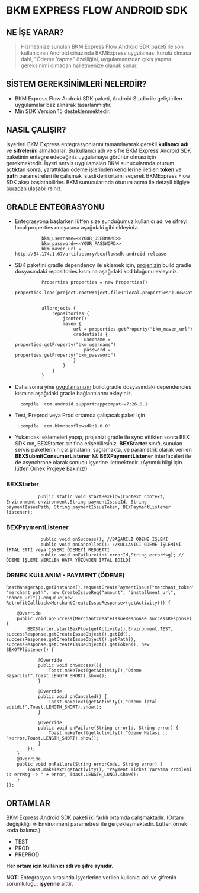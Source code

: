 # BKM EXPRESS FLOW ANDROID SDK

## NE İŞE YARAR?

> Hizmetinize sunulan BKM Express Flow Android SDK paketi ile son kullanıcının Android cihazında BKMExpress uygulaması kurulu olmasa dahi, "Ödeme Yapma" özelliğini, uygulamanızdan çıkış yapma gereksinimi olmadan halletmenize olanak sunar.

## SİSTEM GEREKSİNİMLERİ NELERDİR?

 *  BKM Express Flow Android SDK paketi, Android Studio ile geliştirilen uygulamalar baz alınarak tasarlanmıştır.
 *  Min SDK Version 15 desteklenmektedir.

## NASIL ÇALIŞIR?

Işyerleri BKM Express entegrasyonlarını tamamlayarak gerekli **kullanıcı adı** ve **şifrelerini** almalıdırlar. Bu kullanıcı adı ve şifre 
BKM Express Android SDK paketinin entegre edeceğiniz uygulamaya görünür olması için gerekmektedir. 
İşyeri servis uygulamaları BKM sunucularında oturum açtıktan sonra, yarattıkları ödeme işlerinden kendilerine iletilen **token** ve **path** parametreleri ile çalışmak istedikleri ortamı seçerek BKMExpress Flow SDK akışı başlatabilirler. 
BKM sunucularında oturum açma ile detayli bilgiye [buradan](https://test-api.bkmexpress.com.tr/docs) ulaşabilirsiniz.

## GRADLE ENTEGRASYONU

* Entegrasyona başlarken lütfen size sunduğumuz kullanıcı adı ve şifreyi, local.properties dosyasına aşağıdaki gibi ekleyiniz. 

                bkm_username=<<YOUR_USERNAME>>
                bkm_password=<<YOUR_PASSWORD>>
                bkm_maven_url = http://54.174.1.67/artifactory/bexflowsdk-android-release

* SDK paketini gradle dependency ile eklemek için, <u>projenizin</u> build.gradle dosyasındaki repositories kısmına aşağıdaki kod bloğunu ekleyiniz.

                Properties properties = new Properties()
                properties.load(project.rootProject.file('local.properties').newDataInputStream())
                
                
                allprojects {
                    repositories {
                        jcenter()
                        maven {
                            url = properties.getProperty("bkm_maven_url")
                            credentials {
                                username = properties.getProperty("bkm_username")
                                password = properties.getProperty("bkm_password")
                            }
                        }
                    }
                }
                
* Daha sonra yine <u>uygulamanızın</u> build.gradle dosyasındaki dependencies kısmına aşağıdaki gradle bağlantılarını ekleyiniz.
        
        compile 'com.android.support:appcompat-v7:26.0.1'
      
                
* Test, Preprod veya Prod ortamda çalışacak paket için
                 
        compile 'com.bkm:bexflowsdk:1.0.0'


* Yukarıdaki eklemeleri yapıp, projenizi gradle ile sync ettikten sonra BEX SDK nın,  BEXStarter sınıfına erişebilirsiniz. **BEXStarter** sınıfı, sunulan servis paketlerinin çalışmalarını sağlamakta, ve parametrik olarak verilen **BEXSubmitConsumerListener** && **BEXPaymentListener** interfaceleri ile de asynchrone olarak sonucu işyerine iletmektedir. (Ayrıntılı bilgi için lütfen Örnek Projeye Bakınız!)


### BEXStarter

                public static void startBexFlow(Context context, Environment environment,String paymentIssueId, String paymentIssuePath, String paymentIssueToken, BEXPaymentListener listener);
               

### BEXPaymentListener

                 public void onSuccess(); //BAŞARILI ÖDEME İŞLEMİ 
                 public void onCancelled(); //KULLANICI ÖDEME İŞLEMİNİ İPTAL ETTİ veya İŞYERİ ÖDEMEYİ REDDETTİ
                 public void onFailure(int errorId,String errorMsg); //ÖDEME İŞLEMİ VERİLEN HATA YÜZÜNDEN İPTAL EDİLDİ


### ÖRNEK KULLANIM - PAYMENT (ÖDEME)


    RestManagerApp.getInstance().requestCreatePaymentIssue("merchant_token", "merchant_path", new CreateIssueReq("amount", "installment_url", "nonce_url")).enqueue(new RetrofitCallback<MerchantCreateIssueResponse>(getActivity()) {
    
        @Override
        public void onSuccess(MerchantCreateIssueResponse successResponse) {
            BEXStarter.startBexFlow(getActivity(),Environment.TEST, successResponse.getCreateIssueObject().getId(), successResponse.getCreateIssueObject().getPath(), successResponse.getCreateIssueObject().getToken(), new BEXOTPlistener() {
                
                @Override
                public void onSuccess(){
                    Toast.makeText(getActivity(),"Ödeme Başarılı!",Toast.LENGTH_SHORT).show();
                }

                @Override
                public void onCanceled() {
                    Toast.makeText(getActivity(),"Ödeme İptal edildi!",Toast.LENGTH_SHORT).show();
                }
                
                @Override
                public void onFailure(String errorId, String error) {
                    Toast.makeText(getActivity(),"Ödeme Hatası :: "+error,Toast.LENGTH_SHORT).show();
                }       
            });
        }
        @Override
        public void onFailure(String errorCode, String error) {
            Toast.makeText(getActivity(), "Payment Ticket Yaratma Problemi :: errMsg -> " + error, Toast.LENGTH_LONG).show();
        }
    });

                 
## ORTAMLAR

BKM Express Android SDK paketi iki farklı ortamda çalışmaktadır. (Ortam değişikliği => Environment parametresi ile gerçekleşmektedir. Lütfen örnek koda bakınız.)

* TEST
* PROD
* PREPROD

**Her ortam için kullanıcı adı ve şifre aynıdır.**

**NOT:** Entegrasyon sırasında işyerlerine verilen kullanıcı adı ve şifrenin sorumluluğu, **işyerine** aittir.




